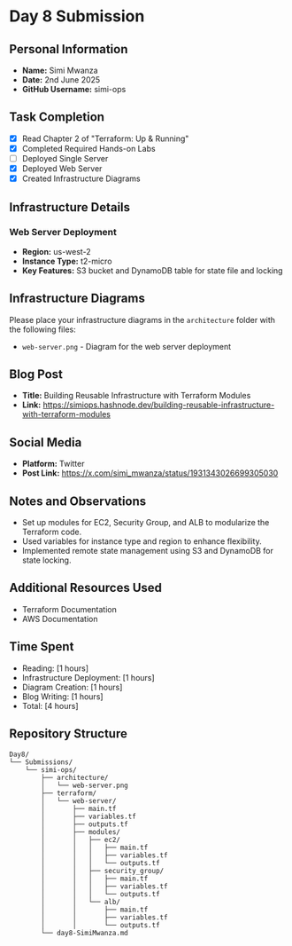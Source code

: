 # Day 8 Submission

## Personal Information
- **Name:** Simi Mwanza
- **Date:** 2nd June 2025
- **GitHub Username:** simi-ops

## Task Completion
- [x] Read Chapter 2 of "Terraform: Up & Running"
- [x] Completed Required Hands-on Labs
- [ ] Deployed Single Server
- [x] Deployed Web Server
- [x] Created Infrastructure Diagrams

## Infrastructure Details

### Web Server Deployment
- **Region:** us-west-2
- **Instance Type:** t2-micro
- **Key Features:** S3 bucket and DynamoDB table for state file and locking

## Infrastructure Diagrams
Please place your infrastructure diagrams in the `architecture` folder with the following files:
- `web-server.png` - Diagram for the web server deployment

## Blog Post
- **Title:** Building Reusable Infrastructure with Terraform Modules
- **Link:** https://simiops.hashnode.dev/building-reusable-infrastructure-with-terraform-modules

## Social Media
- **Platform:** Twitter
- **Post Link:** https://x.com/simi_mwanza/status/1931343026699305030

## Notes and Observations
- Set up modules for EC2, Security Group, and ALB to modularize the Terraform code.
- Used variables for instance type and region to enhance flexibility.
- Implemented remote state management using S3 and DynamoDB for state locking.

## Additional Resources Used
- Terraform Documentation
- AWS Documentation

## Time Spent
- Reading: [1 hours]
- Infrastructure Deployment: [1 hours]
- Diagram Creation: [1 hours]
- Blog Writing: [1 hours]
- Total: [4 hours]

## Repository Structure
```
Day8/
└── Submissions/
    └── simi-ops/
        ├── architecture/
        │   └── web-server.png
        ├── terraform/
        │   └── web-server/
        │       ├── main.tf
        │       ├── variables.tf
        │       ├── outputs.tf
        │       ├── modules/
        │       │   ├── ec2/
        │       │   │   ├── main.tf
        │       │   │   ├── variables.tf
        │       │   │   └── outputs.tf
        │       │   ├── security_group/
        │       │   │   ├── main.tf
        │       │   │   ├── variables.tf
        │       │   │   └── outputs.tf
        │       │   └── alb/
        │       │       ├── main.tf
        │       │       ├── variables.tf
        │       │       └── outputs.tf
        └── day8-SimiMwanza.md
``` 



